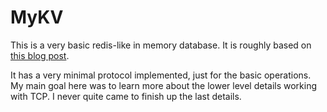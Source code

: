 # MyKV 

This is a very basic redis-like in memory database. It is roughly based on [this blog post](https://charlesleifer.com/blog/building-a-simple-redis-server-with-python/). 

It has a very minimal protocol implemented, just for the basic operations. My main goal here was to learn more about the lower level details working with TCP. I never quite came to finish up the last details.
